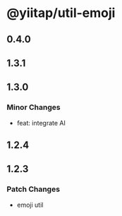 # @yiitap/util-emoji

## 0.4.0

## 1.3.1

## 1.3.0

### Minor Changes

- feat: integrate AI

## 1.2.4

## 1.2.3

### Patch Changes

- emoji util
